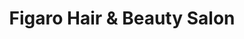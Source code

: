 ---
title: "Figaro Hair & Beauty Salon"
url: /edmonton/figaro-hair-and-beauty-salon/
shop: hairdresser
---
